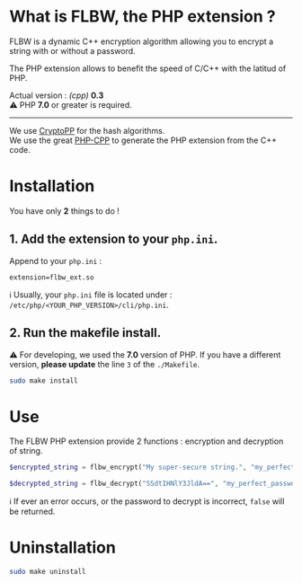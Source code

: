# What is FLBW, the PHP extension ?

FLBW is a dynamic C++ encryption algorithm allowing you to encrypt a string with or without a password.

The PHP extension allows to benefit the speed of C/C++ with the latitud of PHP.

Actual version : _(cpp)_ __0.3__  
:warning: PHP **7.0** or greater is required.

-----
We use [CryptoPP](https://github.com/weidai11/cryptopp) for the hash algorithms.  
We use the great [PHP-CPP](https://www.php-cpp.com) to generate the PHP extension from the C++ code.

# Installation

You have only **2** things to do !

## 1. Add the extension to your `php.ini`.

Append to your `php.ini` :
```
extension=flbw_ext.so
```

:information_source: Usually, your `php.ini` file is located under : `/etc/php/<YOUR_PHP_VERSION>/cli/php.ini`.

## 2. Run the makefile install.

:warning: For developing, we used the **7.0** version of PHP. If you have a different version, **please update** the line `3` of the `./Makefile`.
```bash
sudo make install
```

# Use

The FLBW PHP extension provide 2 functions : encryption and decryption of string.

```php
$encrypted_string = flbw_encrypt("My super-secure string.", "my_perfect_password");
```

```php
$decrypted_string = flbw_decrypt("SSdtIHNlY3JldA==", "my_perfect_password");
```

:information_source: If ever an error occurs, or the password to decrypt is incorrect, `false` will be returned.

# Uninstallation

```bash
sudo make uninstall
```